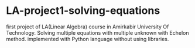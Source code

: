 # LA-project1-solving-equations
first project of LA(Linear Algebra) course in Amirkabir University Of Technology.
Solving multiple equations with multiple unknown with Echelon method. implemented with Python language without using libraries.
